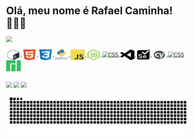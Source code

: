 
# Olá, meu nome é Rafael Caminha! 👨🏻‍🦱

 <div>
  <a href="https://github.com/RafaelCaminha/">
 <img height="180em" src="https://github-readme-stats.vercel.app/api/top-langs/?username=RafaelCaminha&layout=compact&langs_count=7&theme=dark"/>
</div>
  <div style="display: inline_block"><br>
  <img align="center" alt="Bash" height="30" width="40" src="https://github.com/devicons/devicon/raw/master/icons/bash/bash-plain.svg">
  <img align="center" alt="HTML" height="30" width="40" src="https://raw.githubusercontent.com/devicons/devicon/master/icons/html5/html5-original.svg">
  <img align="center" alt="CSS" height="30" width="40" src="https://raw.githubusercontent.com/devicons/devicon/master/icons/css3/css3-original.svg">
  <img align="center" alt="CSS" height="30" width="40" src="https://raw.githubusercontent.com/devicons/devicon/master/icons/python/python-original-wordmark.svg">
  <img align="center" alt="CSS" height="30" width="40" src="https://raw.githubusercontent.com/devicons/devicon/master/icons/javascript/javascript-original.svg">
  <img align="center" alt="CSS" height="30" width="40" src="https://raw.githubusercontent.com/devicons/devicon/master/icons/nodejs/nodejs-plain.svg">
   <img align="center" alt="CSS" height="30" width="40" src="https://cdn.jsdelivr.net/gh/devicons/devicon/icons/java/java-original.svg">
 <img align="center" alt="CSS" height="30" width="40" src="https://raw.githubusercontent.com/devicons/devicon/master/icons/vscode/vscode-plain.svg">
  <img align="center" alt="CSS" height="30" width="40" src="https://raw.githubusercontent.com/RafaelCaminha/RafaelCaminha/75aca485d48bdbff722cf6430e1e38fe44a0f75a/Icons/selenium.svg">
 <img align="center" alt="CSS" height="30" width="40" src="https://raw.githubusercontent.com/RafaelCaminha/RafaelCaminha/d8303ee5928367520ea046a79024667d6cb35e6b/Icons/cypress.svg">
  <img align="center" alt="CSS" height="30" width="40" src="https://cdn.jsdelivr.net/gh/devicons/devicon/icons/cucumber/cucumber-plain.svg">
  <img align="center" alt="CSS" height="30" width="40" src="https://raw.githubusercontent.com/RafaelCaminha/RafaelCaminha/main/Icons/manjaro.svg">
</div>

   ##
 
<div> 
  <a href = "mailto:rafaelcaminhasilva@gmail.com"><img src="https://img.shields.io/badge/Gmail-D14836?style=for-the-badge&logo=gmail&logoColor=white" target="_blank"></a>
  <a href="https://www.linkedin.com/in/rafaelcami/" target="_blank"><img src="https://img.shields.io/badge/-LinkedIn-%230077B5?style=for-the-badge&logo=linkedin&logoColor=white" target="_blank"></a> 
   <a href="https://t.me/RafaelCaminha" target="_blank"><img src="https://img.shields.io/badge/Telegram-2CA5E0?style=for-the-badge&logo=telegram&logoColor=white" target="_blank"></a> 
 
  ![Snake animation](https://github.com/RafaelCaminha/RafaelCaminha/blob/output/github-contribution-grid-snake.svg)
 
</div> 
